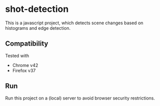 # shot-detection

This is a javascript project, which detects scene changes based on histograms and edge detection.

Compatibility
-------------
Tested with
- Chrome v42
- Firefox v37

Run
---
Run this project on a (local) server to avoid browser security restrictions.
